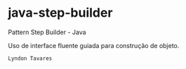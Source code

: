 # java-step-builder
Pattern Step Builder - Java

Uso de interface fluente guiada para construção de objeto.

```js
Lyndon Tavares
```

